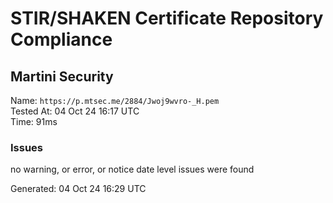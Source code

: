 # STIR/SHAKEN Certificate Repository Compliance

## Martini Security

Name: `https://p.mtsec.me/2884/Jwoj9wvro-_H.pem`\
Tested At: 04 Oct 24 16:17 UTC\
Time: 91ms

### Issues

no warning, or error, or notice date level issues were found

Generated: 04 Oct 24 16:29 UTC